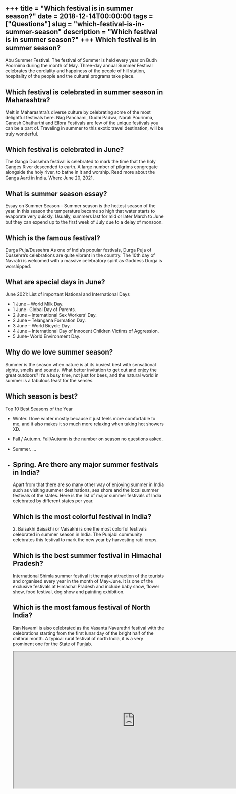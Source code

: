 +++
title = "Which festival is in summer season?"
date = 2018-12-14T00:00:00
tags = ["Questions"]
slug = "which-festival-is-in-summer-season"
description = "Which festival is in summer season?"
+++
Which festival is in summer season?
-----------------------------------

Abu Summer Festival. The festival of Summer is held every year on Budh Poornima during the month of May. Three-day annual Summer Festival celebrates the cordiality and happiness of the people of hill station, hospitality of the people and the cultural programs take place.

Which festival is celebrated in summer season in Maharashtra?
-------------------------------------------------------------

Melt in Maharashtra’s diverse culture by celebrating some of the most delightful festivals here. Nag Panchami, Gudhi Padwa, Narali Pourinma, Ganesh Chathurthi and Ellora Festivals are few of the unique festivals you can be a part of. Traveling in summer to this exotic travel destination, will be truly wonderful.

Which festival is celebrated in June?
-------------------------------------

The Ganga Dussehra festival is celebrated to mark the time that the holy Ganges River descended to earth. A large number of pilgrims congregate alongside the holy river, to bathe in it and worship. Read more about the Ganga Aarti in India. When: June 20, 2021.

What is summer season essay?
----------------------------

Essay on Summer Season – Summer season is the hottest season of the year. In this season the temperature became so high that water starts to evaporate very quickly. Usually, summers last for mid or later March to June but they can expend up to the first week of July due to a delay of monsoon.

Which is the famous festival?
-----------------------------

Durga Puja/Dussehra As one of India’s popular festivals, Durga Puja of Dussehra’s celebrations are quite vibrant in the country. The 10th day of Navratri is welcomed with a massive celebratory spirit as Goddess Durga is worshipped.

What are special days in June?
------------------------------

June 2021: List of important National and International Days

- 1 June – World Milk Day.
- 1 June- Global Day of Parents.
- 2 June – International Sex Workers’ Day.
- 2 June – Telangana Formation Day.
- 3 June – World Bicycle Day.
- 4 June – International Day of Innocent Children Victims of Aggression.
- 5 June- World Environment Day.

Why do we love summer season?
-----------------------------

Summer is the season when nature is at its busiest best with sensational sights, smells and sounds. What better invitation to get out and enjoy the great outdoors? It’s a busy time, not just for bees, and the natural world in summer is a fabulous feast for the senses.

Which season is best?
---------------------

Top 10 Best Seasons of the Year

- Winter. I love winter mostly because it just feels more comfortable to me, and it also makes it so much more relaxing when taking hot showers XD.
- Fall / Autumn. Fall/Autumn is the number on season no questions asked.
- Summer. …
- Spring. Are there any major summer festivals in India?
    ----------------------------------------------
    
    Apart from that there are so many other way of enjoying summer in India such as visiting summer destinations, sea shore and the local summer festivals of the states. Here is the list of major summer festivals of India celebrated by different states per year.
    
    Which is the most colorful festival in India?
    ---------------------------------------------
    
    2\. Baisakhi Baisakhi or Vaisakhi is one the most colorful festivals celebrated in summer season in India. The Punjabi community celebrates this festival to mark the new year by harvesting rabi crops.
    
    Which is the best summer festival in Himachal Pradesh?
    ------------------------------------------------------
    
    International Shimla summer festival it the major attraction of the tourists and organised every year in the month of May-June. It is one of the exclusive festivals at Himachal Pradesh and include baby show, flower show, food festival, dog show and painting exhibition.
    
    Which is the most famous festival of North India?
    -------------------------------------------------
    
    Ran Navami is also celebrated as the Vasanta Navarathri festival with the celebrations starting from the first lunar day of the bright half of the chithrai month. A typical rural festival of north India, it is a very prominent one for the State of Punjab.
    
    <iframe allow="accelerometer; autoplay; clipboard-write; encrypted-media; gyroscope; picture-in-picture" allowfullscreen="" class="__youtube_prefs__  epyt-is-override  no-lazyload" data-no-lazy="1" data-origheight="433" data-origwidth="770" data-skipgform_ajax_framebjll="" height="433" id="_ytid_13288" loading="lazy" src="https://www.youtube.com/embed/F0VEwCqEFvI?enablejsapi=1&autoplay=0&cc_load_policy=0&cc_lang_pref=&iv_load_policy=1&loop=0&modestbranding=0&rel=1&fs=1&playsinline=0&autohide=2&theme=dark&color=red&controls=1&" title="YouTube player" width="770"></iframe>